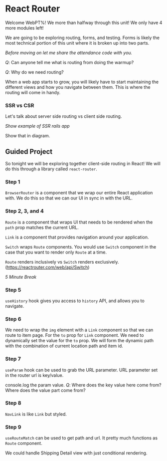 # React Router

Welcome WebPT%! We more than halfway through this unit! We only have 4 more modules left!

We are going to be exploring routing, forms, and testing. Forms is likely the most technical portion of this unit where it is broken up into two parts.


_Before moving on let me share the attendance code with you._

_Q_: Can anyone tell me what is routing from doing the warmup?

_Q_: Why do we need routing?

When a web app starts to grow, you will likely have to start maintaining the different views and how you navigate between them. This is where the routing will come in handy.


### SSR vs CSR
Let's talk about server side routing vs client side routing.

_Show example of SSR rails app_

Show that in diagram.

## Guided Project

So tonight we will be exploring together client-side routing in React! We will do this through a library called `react-router`.


### Step 1
`BrowserRouter` is a component that we wrap our entire React application with. We do this so that we can our UI in sync in with the URL.

### Step 2, 3, and 4

`Route` is a component that wraps UI that needs to be rendered when the `path` prop matches the current URL.

`Link` is a component that provides navigation around your application.

`Switch` wraps `Route` components. You would use `Switch` component in the case that you want to render only `Route` at a time.

`Route` renders inclusively vs `Switch` renders exclusively. (https://reactrouter.com/web/api/Switch)


_5 Minute Break_

### Step 5
`useHistory` hook gives you access to `history` API, and allows you to navigate.

### Step 6
We need to wrap the `img` element with a `Link` component so that we can route to item page. For the `to` prop for `Link` component. We need to dynamically set the value for the `to` prop. We will form the dynamic path with the combination of current location path and item id.

### Step 7
`useParam` hook can be used to grab the URL parameter. URL parameter set in the router url is key/value.

console.log the param value. _Q_: Where does the key value here come from? Where does the value part come from?


### Step 8
`NavLink` is like `Link` but styled.

### Step 9
`useRouteMatch` can be used to get path and url. It pretty much functions as `Route` component.


We could handle Shipping Detail view with just conditional rendering.
